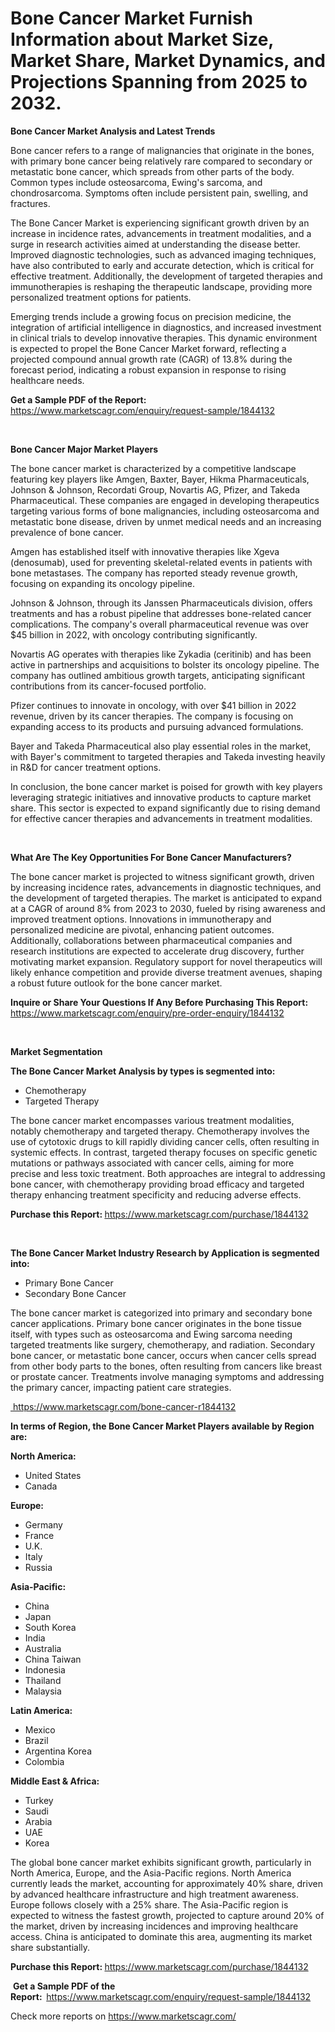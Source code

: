 <p><h1>Bone Cancer Market Furnish Information about Market Size, Market Share, Market Dynamics, and Projections Spanning from 2025 to 2032.</h1></p><p><strong>Bone Cancer Market Analysis and Latest Trends</strong></p>
<p><p>Bone cancer refers to a range of malignancies that originate in the bones, with primary bone cancer being relatively rare compared to secondary or metastatic bone cancer, which spreads from other parts of the body. Common types include osteosarcoma, Ewing's sarcoma, and chondrosarcoma. Symptoms often include persistent pain, swelling, and fractures.</p><p>The Bone Cancer Market is experiencing significant growth driven by an increase in incidence rates, advancements in treatment modalities, and a surge in research activities aimed at understanding the disease better. Improved diagnostic technologies, such as advanced imaging techniques, have also contributed to early and accurate detection, which is critical for effective treatment. Additionally, the development of targeted therapies and immunotherapies is reshaping the therapeutic landscape, providing more personalized treatment options for patients.</p><p>Emerging trends include a growing focus on precision medicine, the integration of artificial intelligence in diagnostics, and increased investment in clinical trials to develop innovative therapies. This dynamic environment is expected to propel the Bone Cancer Market forward, reflecting a projected compound annual growth rate (CAGR) of 13.8% during the forecast period, indicating a robust expansion in response to rising healthcare needs.</p></p>
<p><strong>Get a Sample PDF of the Report:&nbsp;</strong> <a href="https://www.marketscagr.com/enquiry/request-sample/1844132?utm_campaign=1932&utm_medium=2&utm_source=Github&utm_content=ia&utm_term=03032025&utm_id=bone-cancer">https://www.marketscagr.com/enquiry/request-sample/1844132</a></p>
<p>&nbsp;</p>
<p><strong>Bone Cancer Major Market Players</strong></p>
<p><p>The bone cancer market is characterized by a competitive landscape featuring key players like Amgen, Baxter, Bayer, Hikma Pharmaceuticals, Johnson & Johnson, Recordati Group, Novartis AG, Pfizer, and Takeda Pharmaceutical. These companies are engaged in developing therapeutics targeting various forms of bone malignancies, including osteosarcoma and metastatic bone disease, driven by unmet medical needs and an increasing prevalence of bone cancer.</p><p>Amgen has established itself with innovative therapies like Xgeva (denosumab), used for preventing skeletal-related events in patients with bone metastases. The company has reported steady revenue growth, focusing on expanding its oncology pipeline.</p><p>Johnson & Johnson, through its Janssen Pharmaceuticals division, offers treatments and has a robust pipeline that addresses bone-related cancer complications. The company's overall pharmaceutical revenue was over $45 billion in 2022, with oncology contributing significantly.</p><p>Novartis AG operates with therapies like Zykadia (ceritinib) and has been active in partnerships and acquisitions to bolster its oncology pipeline. The company has outlined ambitious growth targets, anticipating significant contributions from its cancer-focused portfolio.</p><p>Pfizer continues to innovate in oncology, with over $41 billion in 2022 revenue, driven by its cancer therapies. The company is focusing on expanding access to its products and pursuing advanced formulations.</p><p>Bayer and Takeda Pharmaceutical also play essential roles in the market, with Bayer's commitment to targeted therapies and Takeda investing heavily in R&D for cancer treatment options.</p><p>In conclusion, the bone cancer market is poised for growth with key players leveraging strategic initiatives and innovative products to capture market share. This sector is expected to expand significantly due to rising demand for effective cancer therapies and advancements in treatment modalities.</p></p>
<p>&nbsp;</p>
<p><strong>What Are The Key Opportunities For Bone Cancer Manufacturers?</strong></p>
<p><p>The bone cancer market is projected to witness significant growth, driven by increasing incidence rates, advancements in diagnostic techniques, and the development of targeted therapies. The market is anticipated to expand at a CAGR of around 8% from 2023 to 2030, fueled by rising awareness and improved treatment options. Innovations in immunotherapy and personalized medicine are pivotal, enhancing patient outcomes. Additionally, collaborations between pharmaceutical companies and research institutions are expected to accelerate drug discovery, further motivating market expansion. Regulatory support for novel therapeutics will likely enhance competition and provide diverse treatment avenues, shaping a robust future outlook for the bone cancer market.</p></p>
<p><strong>Inquire or Share Your Questions If Any Before Purchasing This Report:</strong> <a href="https://www.marketscagr.com/enquiry/pre-order-enquiry/1844132?utm_campaign=1932&utm_medium=2&utm_source=Github&utm_content=ia&utm_term=03032025&utm_id=bone-cancer">https://www.marketscagr.com/enquiry/pre-order-enquiry/1844132</a></p>
<p>&nbsp;</p>
<p><strong>Market Segmentation</strong></p>
<p><strong>The Bone Cancer Market Analysis by types is segmented into:</strong></p>
<p><ul><li>Chemotherapy</li><li>Targeted Therapy</li></ul></p>
<p><p>The bone cancer market encompasses various treatment modalities, notably chemotherapy and targeted therapy. Chemotherapy involves the use of cytotoxic drugs to kill rapidly dividing cancer cells, often resulting in systemic effects. In contrast, targeted therapy focuses on specific genetic mutations or pathways associated with cancer cells, aiming for more precise and less toxic treatment. Both approaches are integral to addressing bone cancer, with chemotherapy providing broad efficacy and targeted therapy enhancing treatment specificity and reducing adverse effects.</p></p>
<p><strong>Purchase this Report:&nbsp;</strong><a href="https://www.marketscagr.com/purchase/1844132?utm_campaign=1932&utm_medium=2&utm_source=Github&utm_content=ia&utm_term=03032025&utm_id=bone-cancer">https://www.marketscagr.com/purchase/1844132</a></p>
<p>&nbsp;</p>
<p><strong>The Bone Cancer Market Industry Research by Application is segmented into:</strong></p>
<p><ul><li>Primary Bone Cancer</li><li>Secondary Bone Cancer</li></ul></p>
<p><p>The bone cancer market is categorized into primary and secondary bone cancer applications. Primary bone cancer originates in the bone tissue itself, with types such as osteosarcoma and Ewing sarcoma needing targeted treatments like surgery, chemotherapy, and radiation. Secondary bone cancer, or metastatic bone cancer, occurs when cancer cells spread from other body parts to the bones, often resulting from cancers like breast or prostate cancer. Treatments involve managing symptoms and addressing the primary cancer, impacting patient care strategies.</p></p>
<p><a href="https://www.marketscagr.com/bone-cancer-r1844132?utm_campaign=1932&utm_medium=2&utm_source=Github&utm_content=ia&utm_term=03032025&utm_id=bone-cancer">&nbsp;https://www.marketscagr.com/bone-cancer-r1844132</a></p>
<p><strong>In terms of Region, the Bone Cancer Market Players available by Region are:</strong></p>
<p>
    <p> <strong> North America: </strong>
        <ul>
            <li>United States</li>
            <li>Canada</li>
        </ul>
        </p> 
    <p> <strong> Europe: </strong>
        <ul>
            <li>Germany</li>
            <li>France</li>
            <li>U.K.</li>
            <li>Italy</li>
            <li>Russia</li>
        </ul>
        </p> 
    <p> <strong> Asia-Pacific: </strong>
        <ul>
            <li>China</li>
            <li>Japan</li>
            <li>South Korea</li>
            <li>India</li>
            <li>Australia</li>
            <li>China Taiwan</li>
            <li>Indonesia</li>
            <li>Thailand</li>
            <li>Malaysia</li>
        </ul>
        </p> 
    <p> <strong> Latin America: </strong>
        <ul>
            <li>Mexico</li>
            <li>Brazil</li>
            <li>Argentina Korea</li>
            <li>Colombia</li>
        </ul>
        </p> 
    <p> <strong> Middle East & Africa: </strong>
        <ul>
            <li>Turkey</li>
            <li>Saudi</li>
            <li>Arabia</li>
            <li>UAE</li>
            <li>Korea</li>
        </ul>
    </p>
    </p>
<p><p>The global bone cancer market exhibits significant growth, particularly in North America, Europe, and the Asia-Pacific regions. North America currently leads the market, accounting for approximately 40% share, driven by advanced healthcare infrastructure and high treatment awareness. Europe follows closely with a 25% share. The Asia-Pacific region is expected to witness the fastest growth, projected to capture around 20% of the market, driven by increasing incidences and improving healthcare access. China is anticipated to dominate this area, augmenting its market share substantially.</p></p>
<p><strong>Purchase this Report: </strong><a href="https://www.marketscagr.com/purchase/1844132?utm_campaign=1932&utm_medium=2&utm_source=Github&utm_content=ia&utm_term=03032025&utm_id=bone-cancer">https://www.marketscagr.com/purchase/1844132</a></p>
<p>&nbsp;<strong>Get a Sample PDF of the Report:&nbsp;&nbsp;</strong><a href="https://www.marketscagr.com/enquiry/request-sample/1844132?utm_campaign=1932&utm_medium=2&utm_source=Github&utm_content=ia&utm_term=03032025&utm_id=bone-cancer">https://www.marketscagr.com/enquiry/request-sample/1844132</a></p>
<p><strong></strong></p>
<p>Check more reports on <a href="https://www.marketscagr.com/?utm_campaign=1932&utm_medium=2&utm_source=Github&utm_content=ia&utm_term=03032025&utm_id=bone-cancer">https://www.marketscagr.com/</a></p>